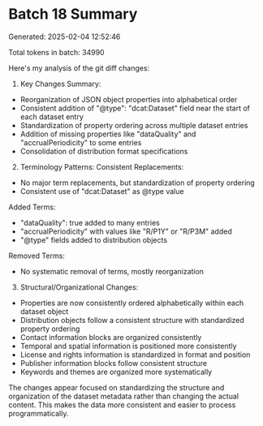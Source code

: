 # Batch 18 Summary

Generated: 2025-02-04 12:52:46

Total tokens in batch: 34990

Here's my analysis of the git diff changes:

1. Key Changes Summary:
- Reorganization of JSON object properties into alphabetical order
- Consistent addition of "@type": "dcat:Dataset" field near the start of each dataset entry
- Standardization of property ordering across multiple dataset entries
- Addition of missing properties like "dataQuality" and "accrualPeriodicity" to some entries
- Consolidation of distribution format specifications

2. Terminology Patterns:
Consistent Replacements:
- No major term replacements, but standardization of property ordering
- Consistent use of "dcat:Dataset" as @type value

Added Terms:
- "dataQuality": true added to many entries
- "accrualPeriodicity" with values like "R/P1Y" or "R/P3M" added
- "@type" fields added to distribution objects

Removed Terms:
- No systematic removal of terms, mostly reorganization

3. Structural/Organizational Changes:
- Properties are now consistently ordered alphabetically within each dataset object
- Distribution objects follow a consistent structure with standardized property ordering
- Contact information blocks are organized consistently
- Temporal and spatial information is positioned more consistently
- License and rights information is standardized in format and position
- Publisher information blocks follow consistent structure
- Keywords and themes are organized more systematically

The changes appear focused on standardizing the structure and organization of the dataset metadata rather than changing the actual content. This makes the data more consistent and easier to process programmatically.